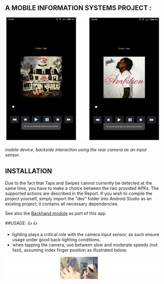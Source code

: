 ## A MOBILE INFORMATION SYSTEMS PROJECT : 
![alt text](dev/music_player.jpg)

###### mobile device, backside interaction using the rear camera as an input sensor. 

## INSTALLATION

Due to the fact that Taps and Swipes cannot currently be detected at the same time, you have to make a choice between the two provided APKs. The supported actions are described in the Report. If you wish to compile the project yourself, simply import the "dev" folder into Android Studio as an existing project; it contains all necessary dependencies.

See also the [Backhand module](https://github.com/elmeyer/backhand) as part of this app.

##USAGE:  :+1: :+1:
* lighting plays a critical role with the camera input sensor, as such ensure usage under good back-lighting conditions.
* when tapping the camera, use between slow and moderate speeds (not fast), assuming index finger position as illustrated below.

![alt text](dev/usage.jpg)
